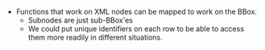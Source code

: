 

+ Functions that work on XML nodes can be mapped to work on the BBox.
  + Subnodes are just sub-BBox'es
  + We could put unique identifiers on each row to be able to access them more readily in different situations.
